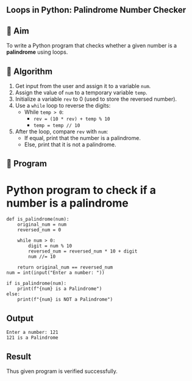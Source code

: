## Loops in Python: Palindrome Number Checker

## 🎯 Aim
To write a Python program that checks whether a given number is a **palindrome** using loops.

## 🧠 Algorithm
1. Get input from the user and assign it to a variable `num`.
2. Assign the value of `num` to a temporary variable `temp`.
3. Initialize a variable `rev` to 0 (used to store the reversed number).
4. Use a `while` loop to reverse the digits:
   - While `temp > 0`:
     - `rev = (10 * rev) + temp % 10`
     - `temp = temp // 10`
5. After the loop, compare `rev` with `num`:
   - If equal, print that the number is a palindrome.
   - Else, print that it is not a palindrome.

## 🧾 Program
# Python program to check if a number is a palindrome
~~~
def is_palindrome(num):
    original_num = num
    reversed_num = 0

    while num > 0:
        digit = num % 10
        reversed_num = reversed_num * 10 + digit
        num //= 10

    return original_num == reversed_num
num = int(input("Enter a number: "))

if is_palindrome(num):
    print(f"{num} is a Palindrome")
else:
    print(f"{num} is NOT a Palindrome")
~~~
## Output
~~~
Enter a number: 121
121 is a Palindrome
~~~

## Result
Thus given program is verified successfully.
